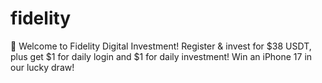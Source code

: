 # fidelity
🎉 Welcome to Fidelity Digital Investment! Register &amp; invest for $38 USDT, plus get $1 for daily login and $1 for daily investment! Win an iPhone 17 in our lucky draw!
